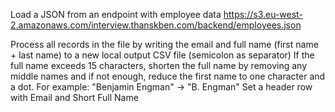 Load a JSON from an endpoint with employee data
https://s3.eu-west-2.amazonaws.com/interview.thanskben.com/backend/employees.json

Process all records in the file by writing the email and full name (first name + last name) to a new local output CSV file (semicolon as separator)
If the full name exceeds 15 characters, shorten the full name by removing any middle names and if not enough, reduce the first name to one character and a dot. 
For example: "Benjamin Engman" -> "B. Engman"
Set a header row with Email and Short Full Name